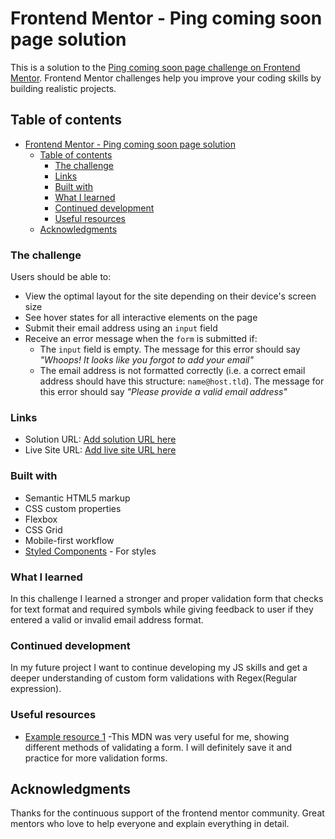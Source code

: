# Frontend Mentor - Ping coming soon page solution

This is a solution to the [Ping coming soon page challenge on Frontend Mentor](https://www.frontendmentor.io/challenges/ping-single-column-coming-soon-page-5cadd051fec04111f7b848da). Frontend Mentor challenges help you improve your coding skills by building realistic projects. 

## Table of contents

- [Frontend Mentor - Ping coming soon page solution](#frontend-mentor---ping-coming-soon-page-solution)
  - [Table of contents](#table-of-contents)
    - [The challenge](#the-challenge)
    - [Links](#links)
    - [Built with](#built-with)
    - [What I learned](#what-i-learned)
    - [Continued development](#continued-development)
    - [Useful resources](#useful-resources)
  - [Acknowledgments](#acknowledgments)


### The challenge

Users should be able to:

- View the optimal layout for the site depending on their device's screen size
- See hover states for all interactive elements on the page
- Submit their email address using an `input` field
- Receive an error message when the `form` is submitted if:
	- The `input` field is empty. The message for this error should say *"Whoops! It looks like you forgot to add your email"*
	- The email address is not formatted correctly (i.e. a correct email address should have this structure: `name@host.tld`). The message for this error should say *"Please provide a valid email address"*

### Links
- Solution URL: [Add solution URL here](https://your-solution-url.com)
- Live Site URL: [Add live site URL here](https://ping-coming-soon-page-three-self.vercel.app/)

### Built with
- Semantic HTML5 markup
- CSS custom properties
- Flexbox
- CSS Grid
- Mobile-first workflow
- [Styled Components](https://sass-lang.com/guide/) - For styles

### What I learned
In this challenge I learned a stronger and proper validation form that checks for text format and required symbols while giving feedback to user if they entered a valid or invalid email address format.


### Continued development
In my future project I want to continue developing my JS skills and get a deeper understanding of custom form validations with Regex(Regular expression).

### Useful resources

- [Example resource 1](https://developer.mozilla.org/en-US/docs/Learn/Forms/Form_validation) -This MDN was very useful for me, showing different methods of validating a form. I will definitely save it and practice for more validation forms.


## Acknowledgments
Thanks for the continuous support of the frontend mentor community. Great mentors who love to help everyone and explain everything in detail.